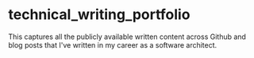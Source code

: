 # technical_writing_portfolio
This captures all the publicly available written content across Github and blog posts that I've written in my career as a software architect.
